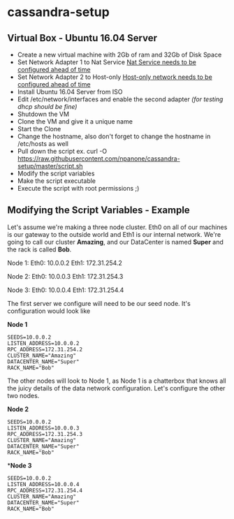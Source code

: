 # cassandra-setup

## Virtual Box - Ubuntu 16.04 Server

* Create a new virtual machine with 2Gb of ram and 32Gb of Disk Space
* Set Network Adapter 1 to Nat Service  [Nat Service needs to be configured ahead of time](https://www.virtualbox.org/manual/ch06.html#network_nat_service)
* Set Network Adapter 2 to Host-only  [Host-only network needs to be configured ahead of time](https://www.virtualbox.org/manual/ch06.html#network_hostonly)
* Install Ubuntu 16.04 Server from ISO 
* Edit /etc/network/interfaces and enable the second adapter _(for testing dhcp should be fine)_
* Shutdown the VM
* Clone the VM and give it a unique name
* Start the Clone
* Change the hostname, also don't forget to change the hostname in /etc/hosts as well
* Pull down the script ex. curl -O https://raw.githubusercontent.com/npanone/cassandra-setup/master/script.sh
* Modify the script variables
* Make the script executable
* Execute the script with root permissions ;)


## Modifying the Script Variables - Example

Let's assume we're making a three node cluster.  Eth0 on all of our machines is our gateway to the outside world and Eth1 is our internal network.  We're going to call our cluster **Amazing**, and our DataCenter is named **Super** and the rack is called **Bob**.

Node 1: 
Eth0: 10.0.0.2 
Eth1: 172.31.254.2

Node 2: 
Eth0: 10.0.0.3
Eth1: 172.31.254.3

Node 3: 
Eth0: 10.0.0.4
Eth1: 172.31.254.4

The first server we configure will need to be our seed node. It's configuration would look like 

**Node 1**
```
SEEDS=10.0.0.2
LISTEN_ADDRESS=10.0.0.2
RPC_ADDRESS=172.31.254.2
CLUSTER_NAME="Amazing"
DATACENTER_NAME="Super"
RACK_NAME="Bob"
```

The other nodes will look to Node 1, as Node 1 is a chatterbox that knows all the juicy details of the data network configuration.  Let's configure the other two nodes.

**Node 2**
```
SEEDS=10.0.0.2
LISTEN_ADDRESS=10.0.0.3
RPC_ADDRESS=172.31.254.3
CLUSTER_NAME="Amazing"
DATACENTER_NAME="Super"
RACK_NAME="Bob"
```
***Node 3**
```
SEEDS=10.0.0.2
LISTEN_ADDRESS=10.0.0.4
RPC_ADDRESS=172.31.254.4
CLUSTER_NAME="Amazing"
DATACENTER_NAME="Super"
RACK_NAME="Bob"
```
